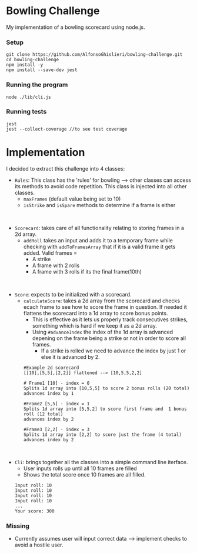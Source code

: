 
Bowling Challenge
=================

My implementation of a bowling scorecard using node.js.

### Setup
```
git clone https://github.com/AlfonsoGhislieri/bowling-challenge.git
cd bowling-challenge
npm install -y
npm install --save-dev jest
```
### Running the program
```
node ./lib/cli.js 
```
### Running tests
```
jest 
jest --collect-coverage //to see test coverage
```

Implementation
============

I decided to extract this challenge into 4 classes:

- `Rules`: This class has the 'rules' for bowling --> other classes can access its methods to avoid code repetition. This class is injected into all other classes.
    - `maxFrames` (default value being set to 10)
    - `isStrike` and `isSpare` methods to determine if a frame is either

<br>

- `Scorecard`: takes care of all functionality relating to storing frames in a 2d array.
    - `addRoll` takes an input and adds it to a temporary frame while checking with `addToFramesArray` that if it is a valid frame it gets added. Valid frames =
        - A strike
        - A frame with 2 rolls
        - A frame with 3 rolls if its the final frame(10th)

<br>

- `Score`: expects to be initialized with a scorecard.
    - `calculateScore`: takes a 2d array from the scorecard and checks ecach frame to see how to score the frame in question. If needed it flattens the scorecard into a 1d array to score bonus points.
        - This is effective as it lets us properly track consecutives strikes, something which is hard if we keep it as a 2d array.
        - Using `#advanceIndex` the index of the 1d array is advanced depening on the frame being a strike or not in order to score all frames.
            - If a strike is rolled we need to advance the index by just 1 or else it is advanced by 2.
        ```
        #Example 2d scorecard
        [[10],[5,5],[2,2]] flattened --> [10,5,5,2,2]
        
        # Frame1 [10] - index = 0
        Splits 1d array into [10,5,5] to score 2 bonus rolls (20 total)
        advances index by 1

        #Frame2 [5,5] - index = 1
        Splits 1d array into [5,5,2] to score first frame and  1 bonus roll (12 total)
        advances index by 2

        #Frame3 [2,2] - index = 3
        Splits 1d array into [2,2] to score just the frame (4 total)
        advances index by 2

        ```

<br>

- `Cli`: brings together all the classes into a simple command line iterface. 
    - User inputs rolls up until all 10 frames are filled
    - Shows the total score once 10 frames are all filled.
    ```
    Input roll: 10
    Input roll: 10
    Input roll: 10
    Input roll: 10
    ...
    Your score: 300
    ```

### Missing

- Currently assumes user will input correct data --> implement checks to avoid a hostile user.